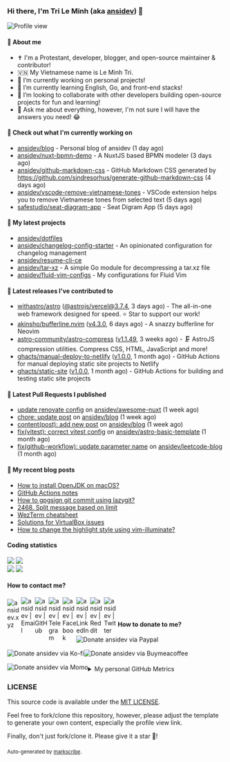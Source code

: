 ### Hi there, I'm Tri Le Minh (aka [ansidev][website]) 👋

<img src="https://komarev.com/ghpvc/?username=ansidev" alt="Profile view" />

#### 📕 About me

- ✝️ I'm a Protestant, developer, blogger, and open-source maintainer & contributor!
- 🇻🇳 My Vietnamese name is Le Minh Tri.
- 🔭 I’m currently working on personal projects!
- 🌱 I’m currently learning English, Go, and front-end stacks!
- 👯 I’m looking to collaborate with other developers building open-source projects for fun and learning!
- 💬 Ask me about everything, however, I'm not sure I will have the answers you need! 😂

#### 👷 Check out what I'm currently working on

- [ansidev/blog](https://github.com/ansidev/blog) - Personal blog of ansidev (1 day ago)
- [ansidev/nuxt-bpmn-demo](https://github.com/ansidev/nuxt-bpmn-demo) - A NuxtJS based BPMN modeler (3 days ago)
- [ansidev/github-markdown-css](https://github.com/ansidev/github-markdown-css) - GitHub Markdown CSS generated by https://github.com/sindresorhus/generate-github-markdown-css (4 days ago)
- [ansidev/vscode-remove-vietnamese-tones](https://github.com/ansidev/vscode-remove-vietnamese-tones) - VSCode extension helps you to remove Vietnamese tones from selected text (5 days ago)
- [safestudio/seat-diagram-app](https://github.com/safestudio/seat-diagram-app) - Seat Digram App (5 days ago)

#### 🌱 My latest projects

- [ansidev/dotfiles](https://github.com/ansidev/dotfiles)
- [ansidev/changelog-config-starter](https://github.com/ansidev/changelog-config-starter) - An opinionated configuration for changelog management
- [ansidev/resume-cli-ce](https://github.com/ansidev/resume-cli-ce)
- [ansidev/tar-xz](https://github.com/ansidev/tar-xz) - A simple Go module for decompressing a tar.xz file
- [ansidev/fluid-vim-configs](https://github.com/ansidev/fluid-vim-configs) - My configurations for Fluid Vim

#### 🔭 Latest releases I've contributed to

- [withastro/astro](https://github.com/withastro/astro) ([@astrojs/vercel@3.7.4](https://github.com/withastro/astro/releases/tag/%40astrojs/vercel%403.7.4), 3 days ago) - The all-in-one web framework designed for speed. ⭐️ Star to support our work!
- [akinsho/bufferline.nvim](https://github.com/akinsho/bufferline.nvim) ([v4.3.0](https://github.com/akinsho/bufferline.nvim/releases/tag/v4.3.0), 6 days ago) - A snazzy bufferline for Neovim
- [astro-community/astro-compress](https://github.com/astro-community/astro-compress) ([v1.1.49](https://github.com/astro-community/astro-compress/releases/tag/v1.1.49), 3 weeks ago) - 🗜️ AstroJS compression utilities. Compress CSS, HTML, JavaScript and more!
- [ghacts/manual-deploy-to-netlify](https://github.com/ghacts/manual-deploy-to-netlify) ([v1.0.0](https://github.com/ghacts/manual-deploy-to-netlify/releases/tag/v1.0.0), 1 month ago) - GitHub Actions for manual deploying static site projects to Netlify
- [ghacts/static-site](https://github.com/ghacts/static-site) ([v1.0.0](https://github.com/ghacts/static-site/releases/tag/v1.0.0), 1 month ago) - GitHub Actions for building and testing static site projects

#### 🔨 Latest Pull Requests I published

- [update renovate config](https://github.com/ansidev/awesome-nuxt/pull/159) on [ansidev/awesome-nuxt](https://github.com/ansidev/awesome-nuxt) (1 week ago)
- [chore: update post](https://github.com/ansidev/blog/pull/552) on [ansidev/blog](https://github.com/ansidev/blog) (1 week ago)
- [content(post): add new post](https://github.com/ansidev/blog/pull/550) on [ansidev/blog](https://github.com/ansidev/blog) (1 week ago)
- [fix(vitest): correct vitest config](https://github.com/ansidev/astro-basic-template/pull/225) on [ansidev/astro-basic-template](https://github.com/ansidev/astro-basic-template) (1 month ago)
- [fix(github-workflow): update parameter name](https://github.com/ansidev/leetcode-blog/pull/166) on [ansidev/leetcode-blog](https://github.com/ansidev/leetcode-blog) (1 month ago)

#### 📜 My recent blog posts

<!-- BLOG-POST-LIST:START -->
- [How to install OpenJDK on macOS?](https://ansidev.xyz/posts/2023-07-11-how-to-install-openjdk-on-macos)
- [GitHub Actions notes](https://ansidev.xyz/posts/2023-06-17-github-actions-notes)
- [How to gpgsign git commit using lazygit?](https://ansidev.xyz/posts/2023-06-16-how-to-gpgsign-git-commit-using-lazygit)
- [2468. Split message based on limit](https://leetcode-blog.netlify.app/2468-split-message-based-on-limit/)
- [WezTerm cheatsheet](https://ansidev.xyz/posts/2023-05-18-wezterm-cheatsheet)
- [Solutions for VirtualBox issues](https://ansidev.xyz/posts/2023-05-13-solutions-for-virtualbox-issues)
- [How to change the highlight style using vim-illuminate?](https://ansidev.xyz/posts/2023-04-25-how-to-change-the-highlight-style-using-vim-illuminate)
<!-- BLOG-POST-LIST:END -->

#### Coding statistics

<img
  src="https://github-profile-summary-cards.vercel.app/api/cards/stats?username=ansidev&theme=github_dark"
  style="display: inline; width: 320px;"
/>
<img
  src="https://github-profile-summary-cards.vercel.app/api/cards/productive-time?username=ansidev&theme=github_dark&utcOffset=7"
  style="display: inline; width: 320px;"
/>
<br />
<img
  src="https://github-profile-summary-cards.vercel.app/api/cards/repos-per-language?username=ansidev&theme=github_dark"
  style="display: inline; width: 320px;"
/>
<img
  src="https://github-profile-summary-cards.vercel.app/api/cards/most-commit-language?username=ansidev&theme=github_dark"
  style="display: inline; width: 320px;"
/>

#### How to contact me?

[<img align="left" width="32px" src="https://ansidev.xyz/pwa-192x192.png"                alt="ansidev.xyz" style="padding-top: 4px;" />][website]
<a href="mailto:ansidev@gmail.com">
 <img align="left" width="32px" src="https://img.icons8.com/fluency/32/gmail-new.png"    alt="ansidev | Email" />
</a>
[<img align="left" width="32px" src="https://img.icons8.com/fluency/32/github.png"       alt="ansidev | GitHub" />][github]
[<img align="left" width="32px" src="https://img.icons8.com/fluency/32/telegram-app.svg" alt="ansidev | Telegram" />][telegram]
[<img align="left" width="32px" src="https://img.icons8.com/fluency/32/facebook.svg"     alt="ansidev | Facebook" />][facebook]
[<img align="left" width="32px" src="https://img.icons8.com/fluency/32/linkedin.svg"     alt="ansidev | LinkedIn" />][linkedin]
[<img align="left" width="32px" src="https://img.icons8.com/fluency/32/reddit.svg"       alt="ansidev | Reddit" />][reddit]
[<img align="left" width="32px" src="https://img.icons8.com/fluency/32/twitter.svg"      alt="ansidev | Twitter" />][twitter]

<br/>
<br/>

#### How to donate to me?

[<img align="left" height="32px" src="https://www.paypalobjects.com/paypal-ui/logos/svg/paypal-color.svg"  alt="Donate ansidev via Paypal" />][paypal]
[<img align="left" height="32px" src="https://storage.ko-fi.com/cdn/brandasset/kofi_bg_tag_white.png"      alt="Donate ansidev via  Ko-fi" />][kofi]
[<img align="left" height="32px" src="https://cdn.buymeacoffee.com/buttons/v2/default-yellow.png"          alt="Donate ansidev via Buymeacoffee" />][buymeacoffee]
[<img align="left" height="32px" src="https://ansidev.xyz/imgs/momo_icon_rectangle_pinkbg_RGB.png"         alt="Donate ansidev via Momo" />][momo]

<br/>
<br/>

[website]: https://ansidev.xyz/?utm_source=github&utm_medium=readme
[email]: ansidev@gmail.com
[github]: https://github.com/ansidev
[facebook]: https://facebook.com/leminhtri.py
[telegram]: https://t.me/ansidev
[twitter]: https://twitter.com/ansidev
[linkedin]: https://linkedin.com/in/tri-le-minh-1b05bb51/
[reddit]: https://reddit.com/u/ansidev
[paypal]: https://paypal.me/ansidev
[kofi]: https://ko-fi.com/ansidev
[buymeacoffee]: https://buymeacoffee.com/ansidev
[momo]: https://me.momo.vn/ansidev

<br/>
<br/>

<details>
  <summary>My personal GitHub Metrics</summary>
  <br/>
  <img src="./github_metrics_01.svg" />
  <img src="./github_metrics_02.svg" />
</details>

### LICENSE

This source code is available under the [MIT LICENSE](/LICENSE).

Feel free to fork/clone this repository, however, please adjust the template to generate your own content, especially the profile view link.

Finally, don't just fork/clone it. Please give it a star :star2:!

<sub>Auto-generated by [markscribe](https://github.com/muesli/markscribe).</sub>
